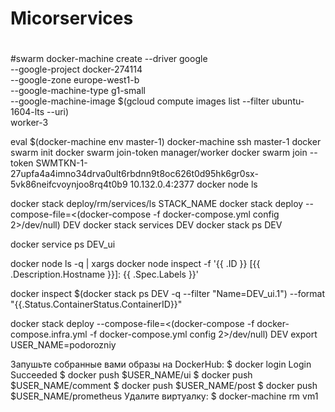 # Micorservices
#
#swarm
docker-machine create --driver google \
   --google-project  docker-274114  \
   --google-zone europe-west1-b \
   --google-machine-type g1-small \
   --google-machine-image $(gcloud compute images list --filter ubuntu-1604-lts --uri) \
   worker-3

eval $(docker-machine env master-1)
docker-machine ssh master-1
docker swarm init
   docker swarm join-token manager/worker
docker swarm join --token SWMTKN-1-27upfa4a4imno34drva0ult6rbdnn9t8oc626t0d95hk6gr0sx-5vk86neifcvoynjoo8rq4t0b9 10.132.0.4:2377
docker node ls

docker stack deploy/rm/services/ls STACK_NAME
docker stack deploy --compose-file=<(docker-compose -f docker-compose.yml config 2>/dev/null) DEV
docker stack services DEV
docker stack ps DEV

docker service ps DEV_ui

docker node ls -q | xargs docker node inspect  -f '{{ .ID }} [{{ .Description.Hostname }}]: {{ .Spec.Labels }}'

docker inspect $(docker stack ps DEV -q --filter "Name=DEV_ui.1") --format "{{.Status.ContainerStatus.ContainerID}}"

docker stack deploy --compose-file=<(docker-compose -f docker-compose.infra.yml -f docker-compose.yml config 2>/dev/null)  DEV
export USER_NAME=podorozniy

Запушьте собранные вами образы на DockerHub:
$ docker login
Login Succeeded
$ docker push $USER_NAME/ui
$ docker push $USER_NAME/comment
$ docker push $USER_NAME/post
$ docker push $USER_NAME/prometheus
Удалите виртуалку:
$ docker-machine rm vm1
